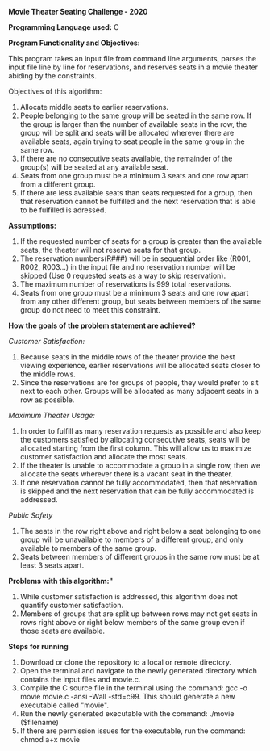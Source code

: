 **Movie Theater Seating Challenge - 2020**

**Programming Language used:**  C

**Program Functionality and Objectives:**

This program takes an input file from command line arguments, parses the input file line by line for reservations, and reserves seats in a movie theater abiding by the constraints.

Objectives of this algorithm:

1. Allocate middle seats to earlier reservations.
2. People belonging to the same group will be seated in the same row. If the group is larger than the number of available seats in the row, the group will be split and seats will be allocated wherever there are available seats, again trying to seat people in the same group in the same row.
3. If there are no consecutive seats available, the remainder of the group(s) will be seated at any available seat.
4. Seats from one group must be a minimum 3 seats and one row apart from a different group.
5. If there are less available seats than seats requested for a group, then that reservation cannot be fulfilled and the next reservation that is able to be fulfilled is adressed.

**Assumptions:**

1. If the requested number of seats for a group is greater than the available seats, the theater will not reserve seats for that group.
2. The reservation numbers(R###) will be in sequential order like (R001, R002, R003...) in the input file and no reservation number will be skipped (Use 0 requested seats as a way to skip reservation). 
3. The maximum number of reservations is 999 total reservations.
4. Seats from one group must be a minimum 3 seats and one row apart from any other different group, but seats between members of the same group do not need to meet this constraint.

**How the goals of the problem statement are achieved?**

_Customer Satisfaction:_

1. Because seats in the middle rows of the theater provide the best viewing experience, earlier reservations will be allocated seats closer to the middle rows.
1. Since the reservations are for groups of people, they would prefer to sit next to each other. Groups will be allocated as many adjacent seats in a row as possible.

_Maximum Theater Usage:_

1. In order to fulfill as many reservation requests as possible and also keep the customers satisfied by allocating consecutive seats, seats will be allocated starting from the first column. This will allow us to maximize customer satisfaction and allocate the most seats.
2. If the theater is unable to accommodate a group in a single row, then we allocate the seats wherever there is a vacant seat in the theater.
3. If one reservation cannot be fully accommodated, then that reservation is skipped and the next reservation that can be fully accommodated is addressed.

_Public Safety_

1. The seats in the row right above and right below a seat belonging to one group will be unavailable to members of a different group, and only available to members of the same group.
2. Seats between members of different groups in the same row must be at least 3 seats apart.

**Problems with this algorithm:"**

1. While customer satisfaction is addressed, this algorithm does not quantify customer satisfaction.
2. Members of groups that are split up between rows may not get seats in rows right above or right below members of the same group even if those seats are available.

**Steps for running**
1. Download or clone the repository to a local or remote directory.
2. Open the terminal and navigate to the newly generated directory which contains the input files and movie.c.
3. Compile the C source file in the terminal using the command: gcc -o movie movie.c -ansi -Wall -std=c99. This should generate a new executable called "movie".
4. Run the newly generated executable with the command: ./movie ($filename)
5. If there are permission issues for the executable, run the command: chmod a+x movie